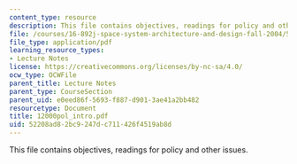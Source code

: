 ```yaml
---
content_type: resource
description: This file contains objectives, readings for policy and other issues.
file: /courses/16-892j-space-system-architecture-and-design-fall-2004/52208ad82bc9247dc711426f4519ab8d_12000pol_intro.pdf
file_type: application/pdf
learning_resource_types:
- Lecture Notes
license: https://creativecommons.org/licenses/by-nc-sa/4.0/
ocw_type: OCWFile
parent_title: Lecture Notes
parent_type: CourseSection
parent_uid: e0eed86f-5693-f887-d901-3ae41a2bb482
resourcetype: Document
title: 12000pol_intro.pdf
uid: 52208ad8-2bc9-247d-c711-426f4519ab8d
---
```

This file contains objectives, readings for policy and other issues.